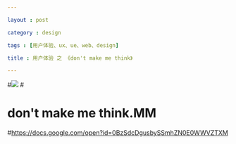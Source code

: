 ```yaml
---

layout : post

category : design

tags : [用户体验、ux、ue、web、design]

title : 用户体验 之 《don't make me think》

---
```



#<img src="http://f-1.tuzhan.com/a8b23bae32ef/p-1/m/2012/12/21/14/7e627e6dae7d43b79c94d2c95ad92371.gif">
#<h1>don't make me think.MM</h1>
#<a href="https://docs.google.com/open?id=0BzSdcDgusbySSmhZN0E0WWVZTXM">https://docs.google.com/open?id=0BzSdcDgusbySSmhZN0E0WWVZTXM</a>
